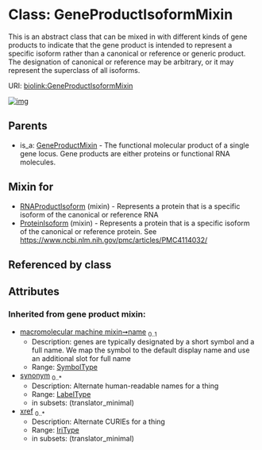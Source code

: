 
# Class: GeneProductIsoformMixin


This is an abstract class that can be mixed in with different kinds of gene products to indicate that the gene product is intended to represent a specific isoform rather than a canonical or reference or generic product. The designation of canonical or reference may be arbitrary, or it may represent the superclass of all isoforms.

URI: [biolink:GeneProductIsoformMixin](https://w3id.org/biolink/vocab/GeneProductIsoformMixin)


[![img](https://yuml.me/diagram/nofunky;dir:TB/class/[GeneProductMixin],[ProteinIsoform]uses%20-.->[GeneProductIsoformMixin&#124;synonym(i):label_type%20*;xref(i):iri_type%20*;name(i):symbol_type%20%3F],[RNAProductIsoform]uses%20-.->[GeneProductIsoformMixin],[GeneProductMixin]^-[GeneProductIsoformMixin],[ProteinIsoform],[RNAProductIsoform])](https://yuml.me/diagram/nofunky;dir:TB/class/[GeneProductMixin],[ProteinIsoform]uses%20-.->[GeneProductIsoformMixin&#124;synonym(i):label_type%20*;xref(i):iri_type%20*;name(i):symbol_type%20%3F],[RNAProductIsoform]uses%20-.->[GeneProductIsoformMixin],[GeneProductMixin]^-[GeneProductIsoformMixin],[ProteinIsoform],[RNAProductIsoform])

## Parents

 *  is_a: [GeneProductMixin](GeneProductMixin.md) - The functional molecular product of a single gene locus. Gene products are either proteins or functional RNA molecules.

## Mixin for

 * [RNAProductIsoform](RNAProductIsoform.md) (mixin)  - Represents a protein that is a specific isoform of the canonical or reference RNA
 * [ProteinIsoform](ProteinIsoform.md) (mixin)  - Represents a protein that is a specific isoform of the canonical or reference protein. See https://www.ncbi.nlm.nih.gov/pmc/articles/PMC4114032/

## Referenced by class


## Attributes


### Inherited from gene product mixin:

 * [macromolecular machine mixin➞name](macromolecular_machine_mixin_name.md)  <sub>0..1</sub>
     * Description: genes are typically designated by a short symbol and a full name. We map the symbol to the default display name and use an additional slot for full name
     * Range: [SymbolType](types/SymbolType.md)
 * [synonym](synonym.md)  <sub>0..\*</sub>
     * Description: Alternate human-readable names for a thing
     * Range: [LabelType](types/LabelType.md)
     * in subsets: (translator_minimal)
 * [xref](xref.md)  <sub>0..\*</sub>
     * Description: Alternate CURIEs for a thing
     * Range: [IriType](types/IriType.md)
     * in subsets: (translator_minimal)
